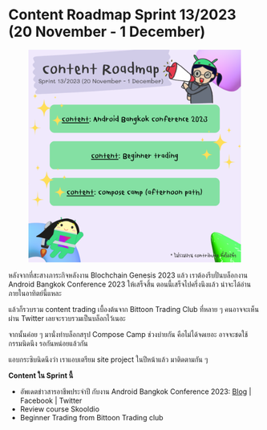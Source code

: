 # Content Roadmap Sprint 13/2023 (20 November - 1 December)

<figure><img src="../../.gitbook/assets/Sprint 13 (1).png" alt="" width="563"><figcaption></figcaption></figure>

หลังจากที่สะสางภาระกิจหลังงาน Blochchain Genesis 2023 แล้ว เราต้องรีบปั่นบล็อกงาน Android Bangkok Conference 2023 ให้เสร็จสิ้น ตอนนี้เสร็จไปครึ่งนึงแล้ว น่าจะได้อ่านภายในอาทิตย์นี้แหละ

แล้วก็รวบรวม content trading เบื้องต้นจาก Bittoon Trading Club ที่หลาย ๆ คนอาจจะเห็นผ่าน Twitter เลยจะรวบรวมเป็นบล็อกไว้เนอะ

จากนั้นค่อย ๆ มานั่งทำบล็อกสรุป Compose Camp ช่วงบ่ายกัน คือไม่ได้จดเยอะ อาจจะชดใช้กรรมนิดนึง รอกันหน่อยแล้วกัน

แอบกระซิบนิดนึงว่า เราแอบเตรียม site project ในปีหน้าแล้ว มาติดตามกัน ๆ

**Content ใน Sprint นี้**

* อัพเดตข่าวสารอาชีพประจำปี กับงาน Android Bangkok Conference 2023: [Blog](https://www.mikkipastel.com/android-bangkok-conference-2023/) | Facebook | Twitter
* Review course Skooldio
* Beginner Trading from Bittoon Trading club
